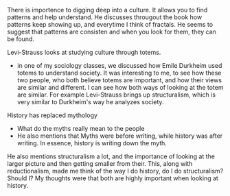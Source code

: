 There is importence to digging deep into a culture.  It allows you to find patterns and help understand.  He discusses througout the book how patterns keep showing up, and everytime I think of fractals. He seems to suggest that patterns are consisten and when you look for them, they can be found.
  
Levi-Strauss looks at studying culture through totems. 
   * in one of my sociology classes, we discussed how Emile Durkheim used totems to understand society.  It was interesting to me, to see how these two people, who both believe totems are important, and how their views are similar and different.  I can see how both ways of looking at the totem are similar. For example Levi-Strauss brings up structuralism, which is very similar to Durkheim's way he analyzes society.
    
History has replaced mythology
  * What do the myths really mean to the people
  * He also mentions that Myths were before writing, while history was after writing.  In essence, history is writing down the myth.  
  
He also mentions structuralism a lot, and the importance of looking at the larger picture and then getting smaller from their. This, along with reductionalism, made me think of the way I do history, do I do structuralism? Should I? My thoughts were that both are highly important when looking at history.


  
